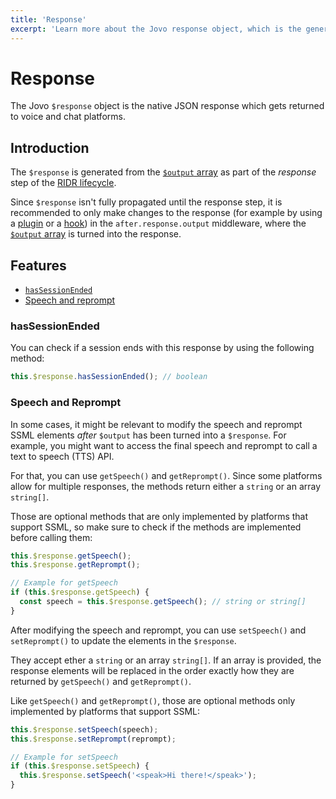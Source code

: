 ```yaml
---
title: 'Response'
excerpt: 'Learn more about the Jovo response object, which is the generated native JSON response which gets returned to voice and chat platforms.'
---
```


# Response

The Jovo `$response` object is the native JSON response which gets returned to voice and chat platforms.

## Introduction

The `$response` is generated from the [`$output` array](./output.md) as part of the _response_ step of the [RIDR lifecycle](./ridr-lifecycle.md).

Since `$response` isn't fully propagated until the response step, it is recommended to only make changes to the response (for example by using a [plugin](./plugins.md) or a [hook](./hooks.md)) in the `after.response.output` middleware, where the [`$output` array](./output.md) is turned into the response.

## Features

- [`hasSessionEnded`](#hassessionended)
- [Speech and reprompt](#speech-and-reprompt)

### hasSessionEnded

You can check if a session ends with this response by using the following method:

```typescript
this.$response.hasSessionEnded(); // boolean
```

### Speech and Reprompt

In some cases, it might be relevant to modify the speech and reprompt SSML elements _after_ `$output` has been turned into a `$response`. For example, you might want to access the final speech and reprompt to call a text to speech (TTS) API.

For that, you can use `getSpeech()` and `getReprompt()`. Since some platforms allow for multiple responses, the methods return either a `string` or an array `string[]`.

Those are optional methods that are only implemented by platforms that support SSML, so make sure to check if the methods are implemented before calling them:

```typescript
this.$response.getSpeech();
this.$response.getReprompt();

// Example for getSpeech
if (this.$response.getSpeech) {
  const speech = this.$response.getSpeech(); // string or string[]
}
```

After modifying the speech and reprompt, you can use `setSpeech()` and `setReprompt()` to update the elements in the `$response`.

They accept ether a `string` or an array `string[]`. If an array is provided, the response elements will be replaced in the order exactly how they are returned by `getSpeech()` and `getReprompt()`.

Like `getSpeech()` and `getReprompt()`, those are optional methods only implemented by platforms that support SSML:

```typescript
this.$response.setSpeech(speech);
this.$response.setReprompt(reprompt);

// Example for setSpeech
if (this.$response.setSpeech) {
  this.$response.setSpeech('<speak>Hi there!</speak>');
}
```

